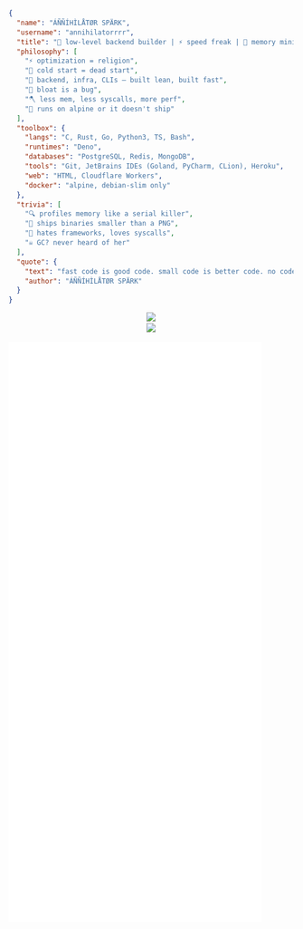 ```json
{
  "name": "ÁÑÑÍHÌLÅTØR SPÄRK",
  "username": "annihilatorrrr",
  "title": "🧠 low-level backend builder | ⚡ speed freak | 💾 memory minimalist",
  "philosophy": [
    "⚡ optimization = religion",
    "🧊 cold start = dead start",
    "💨 backend, infra, CLIs — built lean, built fast",
    "🧼 bloat is a bug",
    "🪓 less mem, less syscalls, more perf",
    "🐧 runs on alpine or it doesn't ship"
  ],
  "toolbox": {
    "langs": "C, Rust, Go, Python3, TS, Bash",
    "runtimes": "Deno",
    "databases": "PostgreSQL, Redis, MongoDB",
    "tools": "Git, JetBrains IDEs (Goland, PyCharm, CLion), Heroku",
    "web": "HTML, Cloudflare Workers",
    "docker": "alpine, debian-slim only"
  },
  "trivia": [
    "🔍 profiles memory like a serial killer",
    "🐜 ships binaries smaller than a PNG",
    "🚫 hates frameworks, loves syscalls",
    "☠️ GC? never heard of her"
  ],
  "quote": {
    "text": "fast code is good code. small code is better code. no code is best.",
    "author": "ÁÑÑÍHÌLÅTØR SPÄRK"
  }
}
```
<p align="center"> <img src="https://skillicons.dev/icons?i=c,go,rust,py,ts,bash,html&perline=7" />
    <br/> <img src="https://skillicons.dev/icons?i=postgres,redis,mongodb,deno,docker,cloudflare,heroku&perline=7" /> </p>

![Metrics](/github-metrics.svg) <br/>
